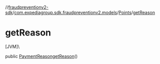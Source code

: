 //[fraudpreventionv2-sdk](../../../index.md)/[com.expediagroup.sdk.fraudpreventionv2.models](../index.md)/[Points](index.md)/[getReason](get-reason.md)

# getReason

[JVM]\

public [PaymentReason](../-payment-reason/index.md)[getReason](get-reason.md)()
